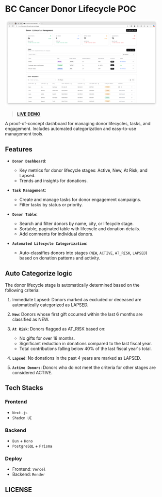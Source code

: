 # BC Cancer Donor Lifecycle POC

[![Demo Video](assets/landing.png)](assets/demo.mp4)

> **[LIVE DEMO](https://bc-cancer-life-cycle-poc.vercel.app/)**

A proof-of-concept dashboard for managing donor lifecycles, tasks, and engagement. Includes automated categorization and easy-to-use management tools.

## Features

- **`Donor Dashboard`**:
  - Key metrics for donor lifecycle stages: Active, New, At Risk, and Lapsed.
  - Trends and insights for donations.

- **`Task Management`**:
  - Create and manage tasks for donor engagement campaigns.
  - Filter tasks by status or priority.

- **`Donor Table`**:
  - Search and filter donors by name, city, or lifecycle stage.
  - Sortable, paginated table with lifecycle and donation details.
  - Add comments for individual donors.
  
- **`Automated Lifecycle Categorization`**:
  - Auto-classifies donors into stages (`NEW`, `ACTIVE`, `AT_RISK`, `LAPSED`) based on donation patterns and activity.

## Auto Categorize logic

The donor lifecycle stage is automatically determined based on the following criteria:

1. Immediate Lapsed: Donors marked as excluded or deceased are automatically categorized as LAPSED.

2. **`New`**: Donors whose first gift occurred within the last 6 months are classified as NEW.

3. **`At Risk`**: Donors flagged as AT_RISK based on:

   - No gifts for over 18 months.
   - Significant reduction in donations compared to the last fiscal year.
   - Total contributions falling below 40% of the last fiscal year's total.

4. **`Lapsed`**: No donations in the past 4 years are marked as LAPSED.

5. **`Active Donors`**: Donors who do not meet the criteria for other stages are considered ACTIVE.

## Tech Stacks

### Frontend

- `Next.js`
- `Shadcn UI`

### Backend

- `Bun` + `Hono`
- `PostgreSQL` + `Prisma`

### Deploy

- Frontend: `Vercel`
- Backend: `Render`

## LICENSE
